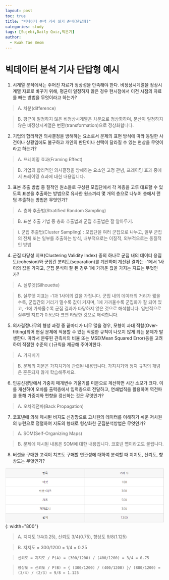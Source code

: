 ```yaml
---
layout: post
toc: true
title: "빅데이터 분석 기사 실기 준비(단답형)"
categories: study
tags: [Sujebi,Daily Quiz,빅분기]
author:
  - Kwak Tae Beom
---
```


# 빅데이터 분석 기사 단답형 예시

1.	시계열 분석에서는 주어진 자료가 정상성을 만족해야 한다. 비정상시계열을 정상시계열 자료로 바꾸기 위해, 평균이 일정하지 않은 경우 현시점에서 이전 시점의 자료를 빼는 방법을 무엇이라고 하는가?

> A.	차분(difference)

> B.	평균이 일정하지 않은 비정상시계열은 차분으로 정상화하며, 분산이 일정하지 않은 비정상시계열은 변환(transformation)으로 정상화합니다.

2.	기업의 합리적인 의사결정을 방해하는 요소로서 문제의 표현 방식에 따라 동일한 사건이나 상황임에도 불구하고 개인의 판단이나 선택이 달라질 수 있는 현상을 무엇이라고 하는가?

> A.	프레이밍 효과(Framing Effect)

> B.	기업의 합리적인 의사결정을 방해하는 요소인 고정 관념, 프레이밍 효과 중에서 프레이밍 효과에 대한 내용입니다.

3.	표본 추출 방법 중 질적인 원소들로 구성된 모집단에서 각 계층을 고루 대표할 수 있도록 표본을 추출하는 방법으로 유사한 원소끼리 몇 개의 층으로 나누어 층에서 랜덤 추출하는 방법은 무엇인가?

> A.	층화 추출법(Stratified Random Sampling)

> B.	표본 추출 기법 중 층화 추출법과 군집 추출법은 잘 알아두기.

> i.	군집 추출법(Cluster Sampling) : 모집단을 여러 군집으로 나누고, 일부 군집의 전체 또는 일부를 추출하는 방식, 내부적으로는 이질적, 외부적으로는 동질적인 방법


4.	군집 타당성 지표(Clustering Validity Index) 중의 하나로 군집 내의 데이터 응집도(cohesion)와 군집간 분리도(separation)를 계산하며 계산된 결과는 -1에서 1사이의 값을 가지고, 군집 분석이 잘 된 경우 1에 가까운 값을 가지는 지표는 무엇인가?

> A.	실루엣(Silhouette)

> B.	실루엣 지표는 -1과 1사이의 값을 가집니다. 군집 내의 데이터의 거리가 짧을수록, 군집간의 거리가 멀수록 값이 커지며, 1에 가까울수록 군집화가 잘 되어 있고, -1에 가까울수록 군집 결과가 타당하지 않은 것으로 해석합니다. 일반적으로 실루엣 지표가 0.5보다 크면 타당한 것으로 해석합니다.

5.	의사결정나무의 형성 과정 중 끝마디가 너무 많을 경우, 모형이 과대 적합(Over-fitting)되어 현실 문제에 적용할 수 있는 적절한 규칙이 나오지 않게 되는 문제가 발생한다. 따라서 분류된 관측치의 비율 또는 MSE(Mean Squared Error)등을 고려하여 적절한 수준의 (    )규칙을 제공해 주어야한다.

> A.	가지치기

> B.	문제의 지문은 가지치기에 관련된 내용입니다. 가지치기와 정지 규칙의 개념은 혼돈되지 않게 학습해주세요.

6.	인공신경망에서 가중치 매개변수 기울기를 미분으로 계산하면 시간 소모가 크다. 이를 개선하여 오차를 출력층에서 입력층으로 전달하고, 연쇄법칙을 활용하여 역전파를 통해 가중치와 편향을 갱신하는 것은 무엇인가?

> A.	오차역전파(Back Propagation)

7.	코호넨에 의해 제시된 비지도 신경망으로 고차원의 데이터를 이해하기 쉬운 저차원의 뉴런으로 정렬하여 지도의 형태로 형상화한 군집분석방법은 무엇인가?

> A.	SOM(Self-Organizing Maps)

> B.	문제에 제시된 내용은 SOM에 대한 내용입니다. 코호넨 맵이라고도 불립니다.

8.  버섯을 구매한 고객이 치즈도 구매할 연관성에 대하여 분석할 때 지지도, 신뢰도, 향상도는 무엇인가?

![8.png](https://github.com/ktb5891/ktb5891.github.io/blob/main/img/BDAC/8.png?raw=true){: width="800"}

> A.  지지도 1/4(0.25), 신뢰도 3/4(0.75), 향상도 9/8(1.125)

> B.  지지도 = 300/1200 = 1/4 = 0.25

>     신뢰도 = 지지도 / P(A) = (300/1200) / (400/1200) = 3/4 = 0.75

>     향상도 = 신뢰도 / P(B) = { (300/1200) / (400/1200) }/ (800/1200) = (3/4) / (2/3) = 9/8 = 1.125